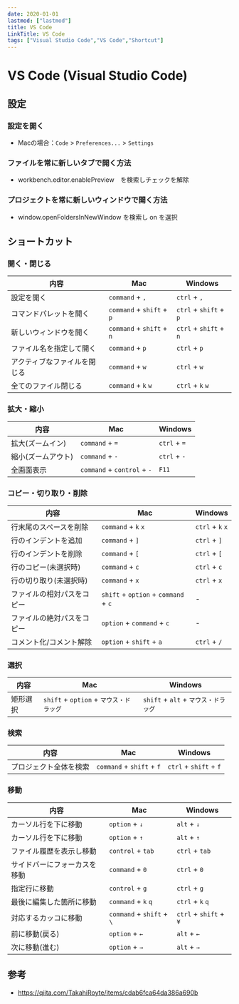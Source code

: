 ```yaml
---
date: 2020-01-01
lastmod: ["lastmod"]
title: VS Code
LinkTitle: VS Code
tags: ["Visual Studio Code","VS Code","Shortcut"]
---
```


# VS Code (Visual Studio Code)

## 設定

### 設定を開く
* Macの場合：```Code``` > ```Preferences...``` > ```Settings```

### ファイルを常に新しいタブで開く方法

* workbench.editor.enablePreview　を検索しチェックを解除

### プロジェクトを常に新しいウィンドウで開く方法
* window.openFoldersInNewWindow を検索し on を選択

## ショートカット

### 開く・閉じる
|内容|Mac|Windows|
|---|---|---|
|設定を開く|```command``` + ```,```|```ctrl``` + ```,```|
|コマンドパレットを開く|```command``` + ```shift``` + ```p```|```ctrl``` + ```shift``` + ```p```|
|新しいウィンドウを開く|```command``` + ```shift``` + ```n```|```ctrl``` + ```shift``` + ```n```|
|ファイル名を指定して開く|```command``` + ```p```|```ctrl``` + ```p```|
|アクティブなファイルを閉じる|```command``` + ```w```|```ctrl``` + ```w```|
|全てのファイル閉じる|```command``` + ```k``` ```w```|```ctrl``` + ```k``` ```w```|

### 拡大・縮小
|内容|Mac|Windows|
|---|---|---|
|拡大(ズームイン)|```command``` + ```=```|```ctrl``` + ```=```|
|縮小(ズームアウト)|```command``` + ```-```|```ctrl``` + ```-```|
|全画面表示|```command``` + ```control``` + ```-```|```F11```|

### コピー・切り取り・削除
|内容|Mac|Windows|
|---|---|---|
|行末尾のスペースを削除|```command``` + ```k``` ```x```|```ctrl``` + ```k``` ```x```|
|行のインデントを追加|```command``` + ```]```|```ctrl``` + ```]```|
|行のインデントを削除|```command``` + ```[```|```ctrl``` + ```[```|
|行のコピー(未選択時)|```command``` + ```c```|```ctrl``` + ```c```|
|行の切り取り(未選択時)|```command``` + ```x```|```ctrl``` + ```x```|
|ファイルの相対パスをコピー|```shift``` + ```option``` + ```command``` + ```c```|-|
|ファイルの絶対パスをコピー|```option``` + ```command``` + ```c```|-|
|コメント化/コメント解除|```option``` + ```shift``` + ```a```|```ctrl``` + ```/```|

### 選択
|内容|Mac|Windows|
|---|---|---|
|矩形選択|```shift``` + ```option``` + ```マウス・ドラッグ```|```shift``` + ```alt``` + ```マウス・ドラッグ```|

### 検索

|内容|Mac|Windows|
|---|---|---|
|プロジェクト全体を検索|```command``` + ```shift``` + ```f```|```ctrl``` + ```shift``` + ```f```|

### 移動
|内容|Mac|Windows|
|---|---|---|
|カーソル行を下に移動|```option``` + ```↓```|```alt``` + ```↓```|
|カーソル行を下に移動|```option``` + ```↑```|```alt``` + ```↑```|
|ファイル履歴を表示し移動|```control``` + ```tab```|```ctrl``` + ```tab```|
|サイドバーにフォーカスを移動|```command``` + ```0```|```ctrl``` + ```0```|
|指定行に移動|```control``` + ```g```|```ctrl``` + ```g```|
|最後に編集した箇所に移動|```command``` + ```k``` ```q```|```ctrl``` + ```k``` ```q```|
|対応するカッコに移動|```command``` + ```shift``` + ```\```|```ctrl``` + ```shift``` + ```¥```|
|前に移動(戻る)|```option``` + ```←```|```alt``` + ```←```|
|次に移動(進む)|```option``` + ```→```|```alt``` + ```→```|

## 参考
* https://qiita.com/TakahiRoyte/items/cdab6fca64da386a690b
